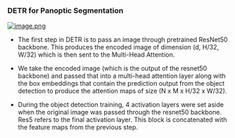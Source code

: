 ### DETR for Panoptic Segmentation


[![image.png](https://i.postimg.cc/qvZhC8D1/image.png)](https://postimg.cc/nXBcyQJm)

* The first step in DETR is to pass an image through pretrained ResNet50 backbone. This produces the encoded image of dimension (d, H/32, W/32) which is then sent to the Multi-Head Attention. 


* We take the encoded image (which is the output of the resnet50 backbone) and passed that into a multi-head attention layer along with the box embeddings that contain the prediction output from the object detection to produce the attention maps of size (N x M x H/32 x W/32).


* During the object detection training, 4 activation layers were set aside when the original image was passed through  the resnet50 backbone. Res5 refers to the final activation layer. This block is concatenated with the feature maps from the previous step. 

